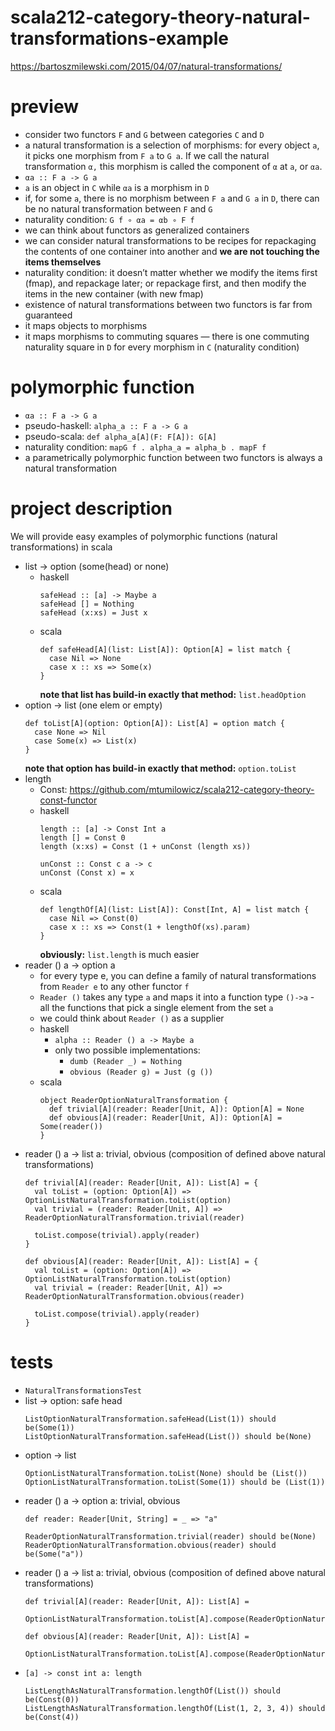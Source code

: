# scala212-category-theory-natural-transformations-example

https://bartoszmilewski.com/2015/04/07/natural-transformations/

# preview
* consider two functors `F` and `G` between categories `C` and `D`
* a natural transformation is a selection of morphisms: 
    for every object `a`, it picks one morphism from `F a` to `G a`. 
    If we call the natural transformation `α,` this morphism is 
    called the component of `α` at `a`, or `αa`.
* `αa :: F a -> G a`
* `a` is an object in `C` while `αa` is a morphism in `D`
* if, for some `a`, there is no morphism between `F a` and `G a` in `D`, 
    there can be no natural transformation between `F` and `G`
* naturality condition: `G f ∘ αa = αb ∘ F f`
* we can think about functors as generalized containers 
* we can consider natural transformations to be recipes for repackaging the contents of one container into 
    another and **we are not touching the items themselves**
* naturality condition: it doesn’t matter whether we modify the items first (fmap), 
and repackage later; or repackage first, and then modify the items in the new container (with new fmap)
* existence of natural transformations between two functors is far from guaranteed
* it maps objects to morphisms
* it maps morphisms to commuting squares — there is one commuting naturality square in `D` 
    for every morphism in `C` (naturality condition)


# polymorphic function
* `αa :: F a -> G a`
* pseudo-haskell: `alpha_a :: F a -> G a`
* pseudo-scala: `def alpha_a[A](F: F[A]): G[A]`
* naturality condition: `mapG f . alpha_a = alpha_b . mapF f`
* a parametrically polymorphic function between two functors 
    is always a natural transformation

# project description
We will provide easy examples of polymorphic functions (natural transformations) in scala
* list -> option (some(head) or none)
    * haskell
        ```
        safeHead :: [a] -> Maybe a
        safeHead [] = Nothing
        safeHead (x:xs) = Just x
        ```
    * scala
        ```
        def safeHead[A](list: List[A]): Option[A] = list match {
          case Nil => None
          case x :: xs => Some(x)
        }
        ```
        **note that list has build-in exactly that method:** `list.headOption`
* option -> list (one elem or empty)
    ```
    def toList[A](option: Option[A]): List[A] = option match {
      case None => Nil
      case Some(x) => List(x)
    }
    ```
    **note that option has build-in exactly that method:** `option.toList`
* length
    * Const: https://github.com/mtumilowicz/scala212-category-theory-const-functor
    * haskell
        ```
        length :: [a] -> Const Int a
        length [] = Const 0
        length (x:xs) = Const (1 + unConst (length xs))
        
        unConst :: Const c a -> c
        unConst (Const x) = x
        ```
    * scala
        ```
        def lengthOf[A](list: List[A]): Const[Int, A] = list match {
          case Nil => Const(0)
          case x :: xs => Const(1 + lengthOf(xs).param)
        }
        ```
        **obviously:** `list.length` is much easier
* reader () a -> option a
    * for every type e, you can define a family of natural transformations from `Reader e` to any other functor `f`
    * `Reader ()` takes any type `a` and maps it into a function type `()->a` - all the functions that 
        pick a single element from the set `a`
    * we could think about `Reader ()` as a supplier
    * haskell
        * `alpha :: Reader () a -> Maybe a`
        * only two possible implementations:
            * `dumb (Reader _) = Nothing`
            * `obvious (Reader g) = Just (g ())`
    * scala
        ```
        object ReaderOptionNaturalTransformation {
          def trivial[A](reader: Reader[Unit, A]): Option[A] = None
          def obvious[A](reader: Reader[Unit, A]): Option[A] = Some(reader())
        }
        ```
* reader () a -> list a: trivial, obvious (composition of defined above natural transformations)
    ```
    def trivial[A](reader: Reader[Unit, A]): List[A] = {
      val toList = (option: Option[A]) => OptionListNaturalTransformation.toList(option)
      val trivial = (reader: Reader[Unit, A]) => ReaderOptionNaturalTransformation.trivial(reader)
    
      toList.compose(trivial).apply(reader)
    }
    
    def obvious[A](reader: Reader[Unit, A]): List[A] = {
      val toList = (option: Option[A]) => OptionListNaturalTransformation.toList(option)
      val trivial = (reader: Reader[Unit, A]) => ReaderOptionNaturalTransformation.obvious(reader)
    
      toList.compose(trivial).apply(reader)
    }
    ```
# tests
* `NaturalTransformationsTest`
* list -> option: safe head
    ```
    ListOptionNaturalTransformation.safeHead(List(1)) should be(Some(1))
    ListOptionNaturalTransformation.safeHead(List()) should be(None)
    ```
* option -> list
    ```
    OptionListNaturalTransformation.toList(None) should be (List())
    OptionListNaturalTransformation.toList(Some(1)) should be (List(1))
    ```
* reader () a -> option a: trivial, obvious
    ```
    def reader: Reader[Unit, String] = _ => "a"
    
    ReaderOptionNaturalTransformation.trivial(reader) should be(None)
    ReaderOptionNaturalTransformation.obvious(reader) should be(Some("a"))
    ```
* reader () a -> list a: trivial, obvious (composition of defined above natural transformations)
    ```
    def trivial[A](reader: Reader[Unit, A]): List[A] =
      OptionListNaturalTransformation.toList[A].compose(ReaderOptionNaturalTransformation.trivial[A]).apply(reader)
    
    def obvious[A](reader: Reader[Unit, A]): List[A] =
      OptionListNaturalTransformation.toList[A].compose(ReaderOptionNaturalTransformation.obvious[A]).apply(reader)
    ```
* `[a] -> const int a: length`
    ```
    ListLengthAsNaturalTransformation.lengthOf(List()) should be(Const(0))
    ListLengthAsNaturalTransformation.lengthOf(List(1, 2, 3, 4)) should be(Const(4))
    ```
